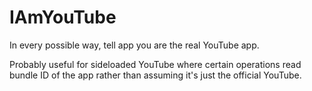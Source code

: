 # IAmYouTube

In every possible way, tell app you are the real YouTube app.

Probably useful for sideloaded YouTube where certain operations read bundle ID of the app rather than assuming it's just the official YouTube.
